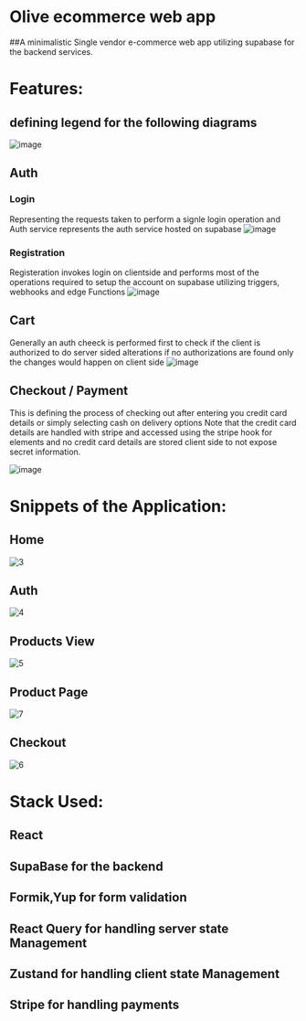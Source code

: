 # Olive ecommerce web app
##A minimalistic Single vendor e-commerce web app utilizing supabase for the backend services.

# Features:
## defining legend for the following diagrams
![image](https://github.com/abdulrahmanalaa123/react-e-commerce/assets/29045466/740d7db5-c083-4d1d-86fe-fa53fdefbcc4)

## Auth

### Login
Representing the requests taken to perform a signle login operation and Auth service represents 
the auth service hosted on supabase
![image](https://github.com/abdulrahmanalaa123/react-e-commerce/assets/29045466/d261abf2-6505-4fe7-9866-95aa4bb9f913)

### Registration

Registeration invokes login on clientside and performs most of the operations required to setup the account on supabase
utilizing triggers, webhooks and edge Functions 
![image](https://github.com/abdulrahmanalaa123/react-e-commerce/assets/29045466/e2a0a1d2-aab8-4f4c-85ee-4eb5c0192b9d)

## Cart

Generally an auth cheeck is performed first to check if the client is authorized to do server sided alterations if no authorizations
are found only the changes would happen on client side 
![image](https://github.com/abdulrahmanalaa123/react-e-commerce/assets/29045466/2132f0ce-3524-4cef-8679-a107a84f1beb)

## Checkout / Payment

This is defining the process of checking out after entering you credit card details or simply selecting cash on delivery options
Note that the credit card details are handled with stripe and accessed using the stripe hook for elements and no credit card details
are stored client side to not expose secret information.

![image](https://github.com/abdulrahmanalaa123/react-e-commerce/assets/29045466/dec1f9ff-6bb8-44eb-8787-15c9731fab03)
# Snippets of the Application:
## Home
![3](https://github.com/abdulrahmanalaa123/react-e-commerce/assets/29045466/3c655464-8fa7-4f5e-bddd-ba6febdcb489)
## Auth
![4](https://github.com/abdulrahmanalaa123/react-e-commerce/assets/29045466/3abe0a50-d846-4280-97a7-dd7ae999d6eb)
## Products View
![5](https://github.com/abdulrahmanalaa123/react-e-commerce/assets/29045466/5434b0d6-4e9e-4203-8c6b-5749bbb659f4)
## Product Page
![7](https://github.com/abdulrahmanalaa123/react-e-commerce/assets/29045466/2db0d285-8ce7-4188-b44c-a373e3653005)
## Checkout
![6](https://github.com/abdulrahmanalaa123/react-e-commerce/assets/29045466/fdfcfe07-156f-48e3-8ac3-b16bc4164e46)

# Stack Used:
## React
## SupaBase for the backend
## Formik,Yup for form validation
## React Query for handling server state Management
## Zustand for handling client state Management
## Stripe for handling payments
